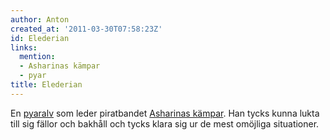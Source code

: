 ```yaml
---
author: Anton
created_at: '2011-03-30T07:58:23Z'
id: Elederian
links:
  mention:
  - Asharinas kämpar
  - pyar
title: Elederian
---
```


En [pyaralv] som leder piratbandet [Asharinas kämpar]. Han tycks kunna lukta till sig fällor och
bakhåll och tycks klara sig ur de mest omöjliga situationer.

  [pyaralv]: pyar
  [Asharinas kämpar]: Asharinas_kämpar
